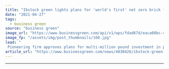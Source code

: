 ```yaml
---
title: "Ibstock green lights plans for 'world's first' net zero brick factory"
date: "2021-04-27"
tags: 
  - business green
source: "business green"
image_url: "https://www.businessgreen.com/api/v1/wps/fdad67d/eaca08bc-4dd9-43ed-95eb-c0696d98f880/2/Ibstock-Atlas-185x114.jpg"
image_fp: "/assets/img/post_thumbnails/160.jpg"
lead: "
 Pioneering firm approves plans for multi-million pound investment in pathfinder project designed to halve the carbon intensity of brick manufacturing ..."
article_url: "https://www.businessgreen.com/news/4030426/ibstock-green-lights-plans-world-net-zero-brick-factory"
---
```


---
